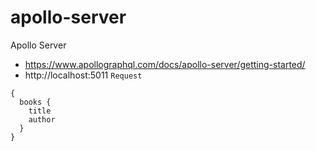 # apollo-server
Apollo Server

* https://www.apollographql.com/docs/apollo-server/getting-started/
* http://localhost:5011
`Request`
```
{
  books {
    title
    author
  }
}
```
